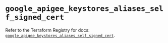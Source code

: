 # `google_apigee_keystores_aliases_self_signed_cert`

Refer to the Terraform Registry for docs: [`google_apigee_keystores_aliases_self_signed_cert`](https://registry.terraform.io/providers/hashicorp/google-beta/6.48.0/docs/resources/google_apigee_keystores_aliases_self_signed_cert).
